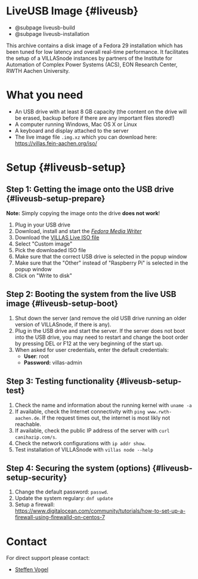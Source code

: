 # LiveUSB Image {#liveusb}

- @subpage liveusb-build
- @subpage liveusb-installation

This archive contains a disk image of a Fedora 29 installation which has been tuned for low latency and overall real-time performance.
It facilitates the setup of a VILLASnode instances by partners of the Institute for Automation of Complex Power Systems (ACS), EON Research Center, RWTH Aachen University.

# What you need

 - An USB drive with at least 8 GB capacity (the content on the drive will be erased, backup before if there are any important files stored!)
 - A computer running Windows, Mac OS X or Linux
 - A keyboard and display attached to the server
 - The live image file `.img.xz` which you can download here: <https://villas.fein-aachen.org/iso/>

# Setup {#liveusb-setup}

## Step 1: Getting the image onto the USB drive {#liveusb-setup-prepare}

**Note:** Simply copying the image onto the drive **does not work**!

1. Plug in your USB drive
2. Download, install and start the [_Fedora Media Writer_](https://getfedora.org/en/workstation/download/)
3. Download the [VILLAS Live ISO file](https://villas.fein-aachen.org/iso/)
4. Select "Custom image"
5. Pick the downloaded ISO file
6. Make sure that the correct USB drive is selected in the popup window
7. Make sure that the "Other" instead of "Raspberry Pi" is selected in the popup window
8. Click on "Write to disk"

## Step 2: Booting the system from the live USB image {#liveusb-setup-boot}

1. Shut down the server (and remove the old USB drive running an older version of VILLASnode, if there is any).
2. Plug in the USB drive and start the server. If the server does not boot into the USB drive, you may need to restart and change the boot order by pressing DEL or F12 at the very beginning of the start up.
3. When asked for user credentials, enter the default credentials:
   - **User**: root
   - **Password:** villas-admin

## Step 3: Testing functionality {#liveusb-setup-test}

1. Check the name and information about the running kernel with `uname -a`
2. If available, check the Internet connectivity with `ping www.rwth-aachen.de`. If the request times out, the internet is most likly not reachable.
3. If available, check the public IP address of the server with `curl canihazip.com/s`.
4. Check the network configurations with `ip addr show`.
5. Test installation of VILLASnode with `villas node --help`

## Step 4: Securing the system (options) {#liveusb-setup-security}

1. Change the default password: `passwd`.
2. Update the system regulary: `dnf update`
3. Setup a firewall: https://www.digitalocean.com/community/tutorials/how-to-set-up-a-firewall-using-firewalld-on-centos-7

# Contact

For direct support please contact:

- [Steffen Vogel](stvogel@eonerc.rwth-aachen.de)

